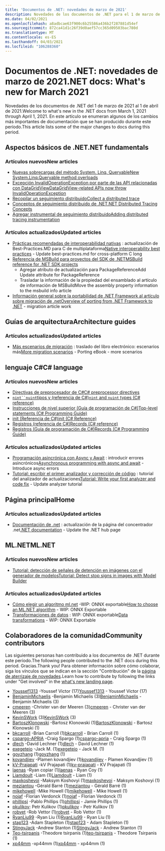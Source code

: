 ```yaml
---
title: 'Documentos de .NET: novedades de marzo de 2021'
description: Novedades de los documentos de .NET para el 1 de marzo de 2021:31 de marzo de 2021.
ms.date: 04/02/2021
ms.openlocfilehash: a8adbcae63f900c6b25586a436b2f287881d54ef
ms.sourcegitcommit: 872ca41d1c26f39d0aef57cc365d09503bac780d
ms.translationtype: MT
ms.contentlocale: es-ES
ms.lasthandoff: 04/03/2021
ms.locfileid: "106288360"
---
```

# <a name="net-docs-whats-new-for-march-2021"></a><span data-ttu-id="5cf0d-103">Documentos de .NET: novedades de marzo de 2021</span><span class="sxs-lookup"><span data-stu-id="5cf0d-103">.NET docs: What's new for March 2021</span></span>

<span data-ttu-id="5cf0d-104">Novedades de los documentos de .NET del 1 de marzo de 2021 al 1 de abril de 2021.</span><span class="sxs-lookup"><span data-stu-id="5cf0d-104">Welcome to what's new in the .NET docs from March 1, 2021 through April 1, 2021.</span></span> <span data-ttu-id="5cf0d-105">En este artículo se enumeran algunos de los cambios más importantes de documentación que se han producido durante este período.</span><span class="sxs-lookup"><span data-stu-id="5cf0d-105">This article lists some of the major changes to docs during this period.</span></span>

## <a name="net-fundamentals"></a><span data-ttu-id="5cf0d-106">Aspectos básicos de .NET</span><span class="sxs-lookup"><span data-stu-id="5cf0d-106">.NET fundamentals</span></span>

### <a name="new-articles"></a><span data-ttu-id="5cf0d-107">Artículos nuevos</span><span class="sxs-lookup"><span data-stu-id="5cf0d-107">New articles</span></span>

- [<span data-ttu-id="5cf0d-108">Nuevas sobrecargas del método System. Linq. Queryable</span><span class="sxs-lookup"><span data-stu-id="5cf0d-108">New System.Linq.Queryable method overloads</span></span>](../core/compatibility/core-libraries/6.0/additional-linq-queryable-method-overloads.md)
- [<span data-ttu-id="5cf0d-109">Excepción InvalidOperationException por parte de las API relacionadas con DataGridView</span><span class="sxs-lookup"><span data-stu-id="5cf0d-109">DataGridView-related APIs now throw InvalidOperationException</span></span>](../core/compatibility/windows-forms/6.0/null-owner-causes-invalidoperationexception.md)
- [<span data-ttu-id="5cf0d-110">Recopilar un seguimiento distribuido</span><span class="sxs-lookup"><span data-stu-id="5cf0d-110">Collect a distributed trace</span></span>](../core/diagnostics/distributed-tracing-collection-walkthroughs.md)
- [<span data-ttu-id="5cf0d-111">Conceptos de seguimiento distribuido de .NET</span><span class="sxs-lookup"><span data-stu-id="5cf0d-111">.NET Distributed Tracing Concepts</span></span>](../core/diagnostics/distributed-tracing-concepts.md)
- [<span data-ttu-id="5cf0d-112">Agregar instrumental de seguimiento distribuido</span><span class="sxs-lookup"><span data-stu-id="5cf0d-112">Adding distributed tracing instrumentation</span></span>](../core/diagnostics/distributed-tracing-instrumentation-walkthroughs.md)

### <a name="updated-articles"></a><span data-ttu-id="5cf0d-113">Artículos actualizados</span><span class="sxs-lookup"><span data-stu-id="5cf0d-113">Updated articles</span></span>

- <span data-ttu-id="5cf0d-114">[Prácticas recomendadas de interoperabilidad nativas](../standard/native-interop/best-practices.md) : actualización de Best-Practices.MD para C de multiplataforma</span><span class="sxs-lookup"><span data-stu-id="5cf0d-114">[Native interoperability best practices](../standard/native-interop/best-practices.md) - Update best-practices.md for cross-platform C long</span></span>
- [<span data-ttu-id="5cf0d-115">Referencia de MSBuild para proyectos del SDK de .NET</span><span class="sxs-lookup"><span data-stu-id="5cf0d-115">MSBuild reference for .NET SDK projects</span></span>](../core/project-sdk/msbuild-props.md)
  - <span data-ttu-id="5cf0d-116">Agregar atributo de actualización para PackageReference</span><span class="sxs-lookup"><span data-stu-id="5cf0d-116">Add Update attribute for PackageReference</span></span>
  - <span data-ttu-id="5cf0d-117">Trasladar la información de la propiedad del ensamblado al artículo de información de MSBuild</span><span class="sxs-lookup"><span data-stu-id="5cf0d-117">Move the assembly property information to the msbuild info article</span></span>
- <span data-ttu-id="5cf0d-118">[Información general sobre la portabilidad de .NET Framework al artículo sobre migración de .net](../core/porting/index.md)</span><span class="sxs-lookup"><span data-stu-id="5cf0d-118">[Overview of porting from .NET Framework to .NET](../core/porting/index.md) - migration article work</span></span>

## <a name="architecture-guides"></a><span data-ttu-id="5cf0d-119">Guías de arquitectura</span><span class="sxs-lookup"><span data-stu-id="5cf0d-119">Architecture guides</span></span>

### <a name="updated-articles"></a><span data-ttu-id="5cf0d-120">Artículos actualizados</span><span class="sxs-lookup"><span data-stu-id="5cf0d-120">Updated articles</span></span>

- <span data-ttu-id="5cf0d-121">[Más escenarios de migración](../architecture/porting-existing-aspnet-apps/more-migration-scenarios.md) : traslado del libro electrónico: escenarios más</span><span class="sxs-lookup"><span data-stu-id="5cf0d-121">[More migration scenarios](../architecture/porting-existing-aspnet-apps/more-migration-scenarios.md) - Porting eBook - more scenarios</span></span>

## <a name="c-language"></a><span data-ttu-id="5cf0d-122">lenguaje C#</span><span class="sxs-lookup"><span data-stu-id="5cf0d-122">C# language</span></span>

### <a name="new-articles"></a><span data-ttu-id="5cf0d-123">Artículos nuevos</span><span class="sxs-lookup"><span data-stu-id="5cf0d-123">New articles</span></span>

- [<span data-ttu-id="5cf0d-124">Directivas de preprocesador de C#</span><span class="sxs-lookup"><span data-stu-id="5cf0d-124">C# preprocessor directives</span></span>](../csharp/language-reference/preprocessor-directives.md)
- [<span data-ttu-id="5cf0d-125">`nint``nuint`tipos y (referencia de C#)</span><span class="sxs-lookup"><span data-stu-id="5cf0d-125">`nint` and `nuint` types (C# reference)</span></span>](../csharp/language-reference/builtin-types/nint-nuint.md)
- [<span data-ttu-id="5cf0d-126">Instrucciones de nivel superior (Guía de programación de C#)</span><span class="sxs-lookup"><span data-stu-id="5cf0d-126">Top-level statements (C# Programming Guide)</span></span>](../csharp/programming-guide/main-and-command-args/top-level-statements.md)
- [<span data-ttu-id="5cf0d-127">init (Referencia de C#)</span><span class="sxs-lookup"><span data-stu-id="5cf0d-127">init (C# Reference)</span></span>](../csharp/language-reference/keywords/init.md)
- [<span data-ttu-id="5cf0d-128">Registros (referencia de C#)</span><span class="sxs-lookup"><span data-stu-id="5cf0d-128">Records (C# reference)</span></span>](../csharp/language-reference/builtin-types/record.md)
- [<span data-ttu-id="5cf0d-129">Registros (Guía de programación de C#)</span><span class="sxs-lookup"><span data-stu-id="5cf0d-129">Records (C# Programming Guide)</span></span>](../csharp/programming-guide/classes-and-structs/records.md)

### <a name="updated-articles"></a><span data-ttu-id="5cf0d-130">Artículos actualizados</span><span class="sxs-lookup"><span data-stu-id="5cf0d-130">Updated articles</span></span>

- <span data-ttu-id="5cf0d-131">[Programación asincrónica con Async y Await](../csharp/programming-guide/concepts/async/index.md) : introducir errores asincrónicos</span><span class="sxs-lookup"><span data-stu-id="5cf0d-131">[Asynchronous programming with async and await](../csharp/programming-guide/concepts/async/index.md) - Introduce async errors</span></span>
- <span data-ttu-id="5cf0d-132">[Tutorial: escribir el primer analizador y corrección de código](../csharp/roslyn-sdk/tutorials/how-to-write-csharp-analyzer-code-fix.md) : tutorial del analizador de actualizaciones</span><span class="sxs-lookup"><span data-stu-id="5cf0d-132">[Tutorial: Write your first analyzer and code fix](../csharp/roslyn-sdk/tutorials/how-to-write-csharp-analyzer-code-fix.md) - Update analyzer tutorial</span></span>

## <a name="home"></a><span data-ttu-id="5cf0d-133">Página principal</span><span class="sxs-lookup"><span data-stu-id="5cf0d-133">Home</span></span>

### <a name="updated-articles"></a><span data-ttu-id="5cf0d-134">Artículos actualizados</span><span class="sxs-lookup"><span data-stu-id="5cf0d-134">Updated articles</span></span>

- <span data-ttu-id="5cf0d-135">[Documentación de .net](index.yml) : actualización de la página del concentrador .net</span><span class="sxs-lookup"><span data-stu-id="5cf0d-135">[.NET documentation](index.yml) - Update the .NET hub page</span></span>

## <a name="mlnet"></a><span data-ttu-id="5cf0d-136">ML.NET</span><span class="sxs-lookup"><span data-stu-id="5cf0d-136">ML.NET</span></span>

### <a name="new-articles"></a><span data-ttu-id="5cf0d-137">Artículos nuevos</span><span class="sxs-lookup"><span data-stu-id="5cf0d-137">New articles</span></span>

- [<span data-ttu-id="5cf0d-138">Tutorial: detección de señales de detención en imágenes con el generador de modelos</span><span class="sxs-lookup"><span data-stu-id="5cf0d-138">Tutorial: Detect stop signs in images with Model Builder</span></span>](../machine-learning/tutorials/object-detection-model-builder.md)

### <a name="updated-articles"></a><span data-ttu-id="5cf0d-139">Artículos actualizados</span><span class="sxs-lookup"><span data-stu-id="5cf0d-139">Updated articles</span></span>

- <span data-ttu-id="5cf0d-140">[Cómo elegir un algoritmo ml.net](../machine-learning/how-to-choose-an-ml-net-algorithm.md) -WIP: ONNX exportable</span><span class="sxs-lookup"><span data-stu-id="5cf0d-140">[How to choose an ML.NET algorithm](../machine-learning/how-to-choose-an-ml-net-algorithm.md) - WIP: ONNX Exportable</span></span>
- <span data-ttu-id="5cf0d-141">[Transformaciones de datos](../machine-learning/resources/transforms.md) : WIP: ONNX exportable</span><span class="sxs-lookup"><span data-stu-id="5cf0d-141">[Data transformations](../machine-learning/resources/transforms.md) - WIP: ONNX Exportable</span></span>

## <a name="community-contributors"></a><span data-ttu-id="5cf0d-142">Colaboradores de la comunidad</span><span class="sxs-lookup"><span data-stu-id="5cf0d-142">Community contributors</span></span>

<span data-ttu-id="5cf0d-143">Las siguientes personas han contribuido a los documentos de .NET durante este período.</span><span class="sxs-lookup"><span data-stu-id="5cf0d-143">The following people contributed to the .NET docs during this period.</span></span> <span data-ttu-id="5cf0d-144">Gracias.</span><span class="sxs-lookup"><span data-stu-id="5cf0d-144">Thank you!</span></span> <span data-ttu-id="5cf0d-145">Para obtener información sobre cómo colaborar, siga los vínculos que se indican en la sección "Contribución" de la [página de aterrizaje de novedades](index.yml).</span><span class="sxs-lookup"><span data-stu-id="5cf0d-145">Learn how to contribute by following the links under "Get involved" in the [what's new landing page](index.yml).</span></span>

- <span data-ttu-id="5cf0d-146">[Youssef1313](https://github.com/Youssef1313) -Youssef Victor (17)</span><span class="sxs-lookup"><span data-stu-id="5cf0d-146">[Youssef1313](https://github.com/Youssef1313) - Youssef Victor (17)</span></span>
- <span data-ttu-id="5cf0d-147">[BenjaminMichaelis](https://github.com/BenjaminMichaelis) -Benjamin Michaelis (3)</span><span class="sxs-lookup"><span data-stu-id="5cf0d-147">[BenjaminMichaelis](https://github.com/BenjaminMichaelis) - Benjamin Michaelis (3)</span></span>
- <span data-ttu-id="5cf0d-148">[cmeeren](https://github.com/cmeeren) -Christer van der Meeren (3)</span><span class="sxs-lookup"><span data-stu-id="5cf0d-148">[cmeeren](https://github.com/cmeeren) - Christer van der Meeren (3)</span></span>
- <span data-ttu-id="5cf0d-149">[KevinSWork](https://github.com/KevinSWork) (3)</span><span class="sxs-lookup"><span data-stu-id="5cf0d-149">[KevinSWork](https://github.com/KevinSWork) (3)</span></span>
- <span data-ttu-id="5cf0d-150">[BartoszKlonowski](https://github.com/BartoszKlonowski) -Bartosz Klonowski (1)</span><span class="sxs-lookup"><span data-stu-id="5cf0d-150">[BartoszKlonowski](https://github.com/BartoszKlonowski) - Bartosz Klonowski (1)</span></span>
- <span data-ttu-id="5cf0d-151">[bkcarroll](https://github.com/bkcarroll) -Brian Carroll (1)</span><span class="sxs-lookup"><span data-stu-id="5cf0d-151">[bkcarroll](https://github.com/bkcarroll) - Brian Carroll (1)</span></span>
- <span data-ttu-id="5cf0d-152">[cspargo-APRIA](https://github.com/cspargo-apria) -Craig Spargo (1)</span><span class="sxs-lookup"><span data-stu-id="5cf0d-152">[cspargo-apria](https://github.com/cspargo-apria) - Craig Spargo (1)</span></span>
- <span data-ttu-id="5cf0d-153">[dlech](https://github.com/dlech) -David Lechner (1)</span><span class="sxs-lookup"><span data-stu-id="5cf0d-153">[dlech](https://github.com/dlech) - David Lechner (1)</span></span>
- <span data-ttu-id="5cf0d-154">[exegeteio](https://github.com/exegeteio) -Jack M. (1)</span><span class="sxs-lookup"><span data-stu-id="5cf0d-154">[exegeteio](https://github.com/exegeteio) - Jack M. (1)</span></span>
- <span data-ttu-id="5cf0d-155">[goyzhang](https://github.com/goyzhang) (1)</span><span class="sxs-lookup"><span data-stu-id="5cf0d-155">[goyzhang](https://github.com/goyzhang) (1)</span></span>
- <span data-ttu-id="5cf0d-156">[kovandjiev](https://github.com/kovandjiev) -Plamen kovandjiev (1)</span><span class="sxs-lookup"><span data-stu-id="5cf0d-156">[kovandjiev](https://github.com/kovandjiev) - Plamen Kovandjiev (1)</span></span>
- <span data-ttu-id="5cf0d-157">[kV-Prajapati](https://github.com/kv-prajapati) -kV Prajapati (1)</span><span class="sxs-lookup"><span data-stu-id="5cf0d-157">[kv-prajapati](https://github.com/kv-prajapati) - KV Prajapati (1)</span></span>
- <span data-ttu-id="5cf0d-158">[laenas](https://github.com/laenas) -Ryan copiar (1)</span><span class="sxs-lookup"><span data-stu-id="5cf0d-158">[laenas](https://github.com/laenas) - Ryan Coy (1)</span></span>
- <span data-ttu-id="5cf0d-159">[Liamdoult](https://github.com/Liamdoult) -Liam (1)</span><span class="sxs-lookup"><span data-stu-id="5cf0d-159">[Liamdoult](https://github.com/Liamdoult) - Liam (1)</span></span>
- <span data-ttu-id="5cf0d-160">[maxkoshevoi](https://github.com/maxkoshevoi) -Maksym Koshovyi (1)</span><span class="sxs-lookup"><span data-stu-id="5cf0d-160">[maxkoshevoi](https://github.com/maxkoshevoi) - Maksym Koshovyi (1)</span></span>
- <span data-ttu-id="5cf0d-161">[meziantou](https://github.com/meziantou) -Gérald Barré (1)</span><span class="sxs-lookup"><span data-stu-id="5cf0d-161">[meziantou](https://github.com/meziantou) - Gérald Barré (1)</span></span>
- <span data-ttu-id="5cf0d-162">[mikehowell](https://github.com/mikehowell) -Mike Howell (1)</span><span class="sxs-lookup"><span data-stu-id="5cf0d-162">[mikehowell](https://github.com/mikehowell) - Mike Howell (1)</span></span>
- <span data-ttu-id="5cf0d-163">[nojaf](https://github.com/nojaf) -Florian Verdonck (1)</span><span class="sxs-lookup"><span data-stu-id="5cf0d-163">[nojaf](https://github.com/nojaf) - Florian Verdonck (1)</span></span>
- <span data-ttu-id="5cf0d-164">[phillipsj](https://github.com/phillipsj) -Pablo Phillips (1)</span><span class="sxs-lookup"><span data-stu-id="5cf0d-164">[phillipsj](https://github.com/phillipsj) - Jamie Phillips (1)</span></span>
- <span data-ttu-id="5cf0d-165">[pkulikov](https://github.com/pkulikov): Petr Kulikov (1)</span><span class="sxs-lookup"><span data-stu-id="5cf0d-165">[pkulikov](https://github.com/pkulikov) - Petr Kulikov (1)</span></span>
- <span data-ttu-id="5cf0d-166">[robvet](https://github.com/robvet) -Rob Vettor (1)</span><span class="sxs-lookup"><span data-stu-id="5cf0d-166">[robvet](https://github.com/robvet) - Rob Vettor (1)</span></span>
- <span data-ttu-id="5cf0d-167">[RyanLiu99](https://github.com/RyanLiu99) -Ryan Liu (1)</span><span class="sxs-lookup"><span data-stu-id="5cf0d-167">[RyanLiu99](https://github.com/RyanLiu99) - Ryan Liu (1)</span></span>
- <span data-ttu-id="5cf0d-168">[stap123](https://github.com/stap123) -Adam Stapleton (1)</span><span class="sxs-lookup"><span data-stu-id="5cf0d-168">[stap123](https://github.com/stap123) - Adam Stapleton (1)</span></span>
- <span data-ttu-id="5cf0d-169">[StingyJack](https://github.com/StingyJack) -Andrew Stanton (1)</span><span class="sxs-lookup"><span data-stu-id="5cf0d-169">[StingyJack](https://github.com/StingyJack) - Andrew Stanton (1)</span></span>
- <span data-ttu-id="5cf0d-170">[Teo-tsirpanis](https://github.com/teo-tsirpanis) -Theodore tsirpanis (1)</span><span class="sxs-lookup"><span data-stu-id="5cf0d-170">[teo-tsirpanis](https://github.com/teo-tsirpanis) - Theodore Tsirpanis (1)</span></span>
- <span data-ttu-id="5cf0d-171">[xp44mm](https://github.com/xp44mm) -xp44mm (1)</span><span class="sxs-lookup"><span data-stu-id="5cf0d-171">[xp44mm](https://github.com/xp44mm) - xp44mm (1)</span></span>
